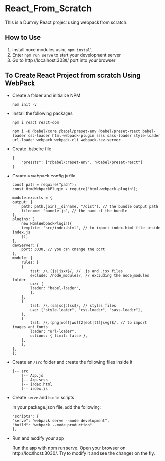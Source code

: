 # React_From_Scratch

This is a Dummy React project using webpack from scratch.

## How to Use 

1. install node modules using ``npm install``
2. Enter ``npm run serve`` to start your development server
3. Go to http://localhost:3030/ port into your browser

## To Create React Project from scratch Using WebPack 

- Create a folder and initialize NPM

    ``npm init -y``

- Install the following packages

    ``npm i react react-dom``

    ``npm i -D @babel/core @babel/preset-env @babel/preset-react babel-loader css-loader html-webpack-plugin sass sass-loader style-loader url-loader webpack webpack-cli webpack-dev-server``

- Create .babelrc file

    ```
    {
        "presets": ["@babel/preset-env", "@babel/preset-react"]
    }
    ```

- Create a webpack.config.js file

    ```
    const path = require("path");
    const HtmlWebpackPlugin = require("html-webpack-plugin");

    module.exports = {
    output: {
        path: path.join(__dirname, "/dist"), // the bundle output path
        filename: "bundle.js", // the name of the bundle
    },
    plugins: [
        new HtmlWebpackPlugin({
        template: "src/index.html", // to import index.html file inside index.js
        }),
    ],
    devServer: {
        port: 3030, // you can change the port
    },
    module: {
        rules: [
        {
            test: /\.(js|jsx)$/, // .js and .jsx files
            exclude: /node_modules/, // excluding the node_modules folder
            use: {
            loader: "babel-loader",
            },
        },
        {
            test: /\.(sa|sc|c)ss$/, // styles files
            use: ["style-loader", "css-loader", "sass-loader"],
        },
        {
            test: /\.(png|woff|woff2|eot|ttf|svg)$/, // to import images and fonts
            loader: "url-loader",
            options: { limit: false },
        },
        ],
    },
    };
    ```

- Create an ``/src`` folder and create the following files inside it

    ```
    |-- src
        |-- App.js
        |-- App.scss
        |-- index.html
        |-- index.js
    ```

- Create ``serve`` and ``build`` scripts

    In your package.json file, add the following:
    ```
    "scripts": {
    "serve": "webpack serve --mode development",
    "build": "webpack --mode production"
    },
    ```
- Run and modify your app
  
  Run the app with npm run serve. Open your browser on http://localhost:3030/. Try to modify it and see the changes on the fly.